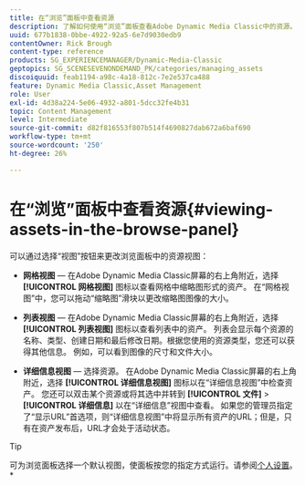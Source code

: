 ```yaml
---
title: 在“浏览”面板中查看资源
description: 了解如何使用“浏览”面板查看Adobe Dynamic Media Classic中的资源。
uuid: 677b1838-0bbe-4922-92a5-6e7d9030edb9
contentOwner: Rick Brough
content-type: reference
products: SG_EXPERIENCEMANAGER/Dynamic-Media-Classic
geptopics: SG_SCENESEVENONDEMAND_PK/categories/managing_assets
discoiquuid: feab1194-a98c-4a18-812c-7e2e537ca488
feature: Dynamic Media Classic,Asset Management
role: User
exl-id: 4d38a224-5e06-4932-a801-5dcc32fe4b31
topic: Content Management
level: Intermediate
source-git-commit: d82f816553f807b514f4690827dab672a6baf690
workflow-type: tm+mt
source-wordcount: '250'
ht-degree: 26%

---
```


# 在“浏览”面板中查看资源{#viewing-assets-in-the-browse-panel}

可以通过选择“视图”按钮来更改浏览面板中的资源视图：

* **网格视图**  — 在Adobe Dynamic Media Classic屏幕的右上角附近，选择 **[!UICONTROL 网格视图]** 图标以查看网格中缩略图形式的资产。 在“网格视图”中，您可以拖动“缩略图”滑块以更改缩略图图像的大小。

* **列表视图**  — 在Adobe Dynamic Media Classic屏幕的右上角附近，选择 **[!UICONTROL 列表视图]** 图标以查看列表中的资产。 列表会显示每个资源的名称、类型、创建日期和最后修改日期。根据您使用的资源类型，您还可以获得其他信息。 例如，可以看到图像的尺寸和文件大小。

* **详细信息视图**  — 选择资源。 在Adobe Dynamic Media Classic屏幕的右上角附近，选择 **[!UICONTROL 详细信息视图]** 图标以在“详细信息视图”中检查资产。 您还可以双击某个资源或将其选中并转到 **[!UICONTROL 文件]** > **[!UICONTROL 详细信息]** 以在“详细信息”视图中查看。 如果您的管理员指定了“显示URL”首选项，则“详细信息视图”中将显示所有资产的URL；但是，只有在资产发布后，URL才会处于活动状态。

>[!TIP]
>
>可为浏览面板选择一个默认视图，使面板按您的指定方式运行。请参阅[个人设置](personal-setup.md#personal_setup)。*
